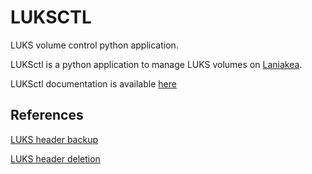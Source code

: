 LUKSCTL
=======

LUKS volume control python application.

LUKSctl is a python application to manage LUKS volumes on [Laniakea](https://laniakea-elixir-it.github.io/).

LUKSctl documentation is available [here](https://laniakea.readthedocs.io/en/latest/admin_documentation/encryption/luksctl.html)

References
----------

[LUKS header backup](https://blog.sleeplessbeastie.eu/2019/01/09/how-to-backup-or-restore-luks-header/)

[LUKS header deletion](https://blog.sleeplessbeastie.eu/2019/04/10/how-to-erase-luks-header/)
